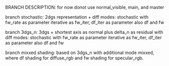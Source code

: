 BRANCH DESCRIPTION:
for now donot use normal_visible, main, and master

branch stochastic: 2dgs representation + diff modes:
stochastic with fw_rate as parameter
iterative as fw_iter, df_iter as parameter
also df and fw

branch 3dgs_n: 3dgs + shortest axis as normal plus delta_n as residual
with diff modes:
stochastic with fw_rate as parameter
iterative as fw_iter, df_iter as parameter
also df and fw

branch mixxed shading: based on 3dgs_n with additional mode mixxed,
where df shading for diffuse_rgb and fw shading for specular_rgb.
